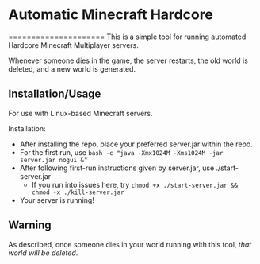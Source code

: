 # Automatic Minecraft Hardcore
=====================
This is a simple tool for running automated Hardcore Minecraft Multiplayer servers.

Whenever someone dies in the game, the server restarts, the old world is deleted, and a new world is generated.

## Installation/Usage
For use with Linux-based Minecraft servers.

Installation:
 - After installing the repo, place your preferred server.jar within the repo.
 - For the first run, use `bash -c "java -Xmx1024M -Xms1024M -jar server.jar nogui &"`
 - After following first-run instructions given by server.jar, use ./start-server.jar
   - If you run into issues here, try `chmod +x ./start-server.jar && chmod +x ./kill-server.jar`
 - Your server is running! 

## **Warning**
As described, once someone dies in your world running with this tool, *that world will be deleted*.

